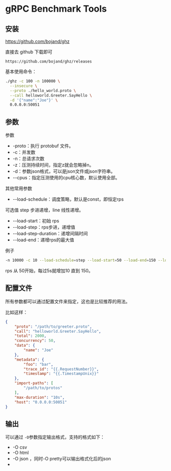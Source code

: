 # gRPC Benchmark Tools

## 安装

https://github.com/bojand/ghz



直接去 github 下载即可

```http
https://github.com/bojand/ghz/releases
```



基本使用命令：

```sh
./ghz -c 100 -n 100000 \
  --insecure \
  --proto ./hello_world.proto \
  --call helloworld.Greeter.SayHello \
  -d '{"name":"Joe"}' \
  0.0.0.0:50051
```



## 参数

参数

* -proto：执行 protobuf 文件。
* -c：并发数
* -n：总请求次数
* -z：压测持续时间，指定z就会忽略掉n。
* -d：参数json格式，可以是json文件或json字符串。
* --cpus：指定压测使用的cpu核心数，默认使用全部。

其他常用参数

* --load-schedule：调度策略，默认是const，即恒定rps

可选值 step 步进递增，line 线性递增。

* --load-start：初始 rps
* --load-step：rps步进，递增值
* --load-step-duration：递增间隔时间
* --load-end：递增rps的最大值



例子

```sh
-n 10000 -c 10 --load-schedule=step --load-start=50 --load-end=150 --load-step=10 --load-step-duration=5s
```

rps 从 50开始，每过5s就增加10 直到 150。



## 配置文件

所有参数都可以通过配置文件来指定，这也是比较推荐的用法。

比如这样：

```json
{
    "proto": "/path/to/greeter.proto",
    "call": "helloworld.Greeter.SayHello",
    "total": 2000,
    "concurrency": 50,
    "data": {
        "name": "Joe"
    },
    "metadata": {
        "foo": "bar",
        "trace_id": "{{.RequestNumber}}",
        "timestamp": "{{.TimestampUnix}}"
    },
    "import-paths": [
        "/path/to/protos"
    ],
    "max-duration": "10s",
    "host": "0.0.0.0:50051"
}
```



## 输出

可以通过 `-O`参数指定输出格式，支持的格式如下：

* -O csv
* -O html
* -O json ，同时-O pretty可以输出格式化后的json
* 